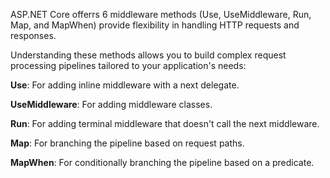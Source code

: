 ASP.NET Core offerrs 6 middleware methods (Use, UseMiddleware, Run, Map, and MapWhen) provide flexibility in handling HTTP requests and responses.

Understanding these methods allows you to build complex request processing pipelines tailored to your application's needs:

**Use**: For adding inline middleware with a next delegate.

**UseMiddleware**: For adding middleware classes.

**Run**: For adding terminal middleware that doesn't call the next middleware.

**Map**: For branching the pipeline based on request paths.

**MapWhen**: For conditionally branching the pipeline based on a predicate.

